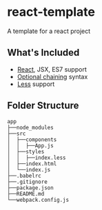 # react-template
A template for a react project

## What's Included
- [React](https://github.com/facebook/react), JSX, ES7 support
- [Optional chaining](https://github.com/tc39/proposal-optional-chaining) syntax
- [Less](https://github.com/less/less.js) support

## Folder Structure

```
app
├──node_modules
├──src
│  ├──components
│  │  ├──App.js
│  ├──styles
│  │  ├──index.less
│  ├──index.html
│  └──index.js
├──.babelrc
├──.gitignore
├──package.json
├──README.md
└──webpack.config.js
```
